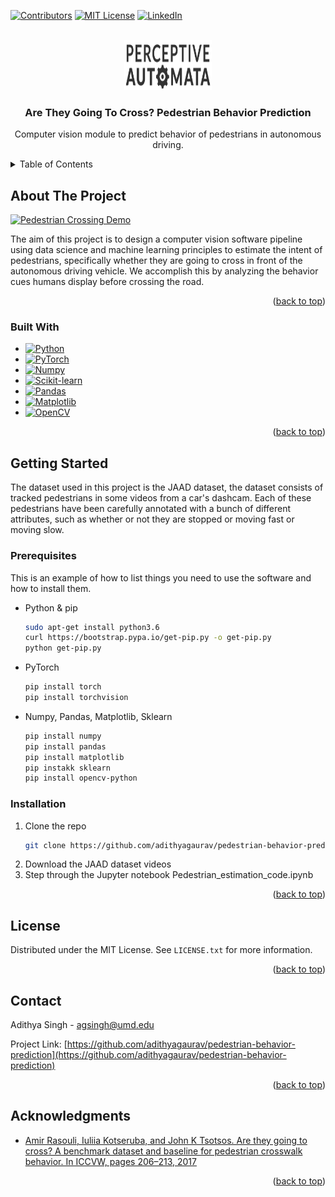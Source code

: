 <!-- Improved compatibility of back to top link: See: https://github.com/othneildrew/Best-README-Template/pull/73 -->
<a name="readme-top"></a>
<!--
*** Thanks for checking out the Best-README-Template. If you have a suggestion
*** that would make this better, please fork the repo and create a pull request
*** or simply open an issue with the tag "enhancement".
*** Don't forget to give the project a star!
*** Thanks again! Now go create something AMAZING! :D
-->



<!-- PROJECT SHIELDS -->
<!--
*** I'm using markdown "reference style" links for readability.
*** Reference links are enclosed in brackets [ ] instead of parentheses ( ).
*** See the bottom of this document for the declaration of the reference variables
*** for contributors-url, forks-url, etc. This is an optional, concise syntax you may use.
*** https://www.markdownguide.org/basic-syntax/#reference-style-links
-->
[![Contributors][contributors-shield]][contributors-url]
[![MIT License][license-shield]][license-url]
[![LinkedIn][linkedin-shield]][linkedin-url]



<!-- PROJECT LOGO -->
<br />
<div align="center">
  <a href="https://github.com/adithyagaurav/pedestrian-behavior-prediction">
    <img src="images/PA_logo.png" alt="Logo" width="140" height="80">
  </a>

<h3 align="center">Are They Going To Cross? Pedestrian Behavior Prediction</h3>

  <p align="center">
    Computer vision module to predict behavior of pedestrians in autonomous driving.
  </p>
</div>



<!-- TABLE OF CONTENTS -->
<details>
  <summary>Table of Contents</summary>
  <ol>
    <li>
      <a href="#about-the-project">About The Project</a>
      <ul>
        <li><a href="#built-with">Built With</a></li>
      </ul>
    </li>
    <li>
      <a href="#getting-started">Getting Started</a>
      <ul>
        <li><a href="#prerequisites">Prerequisites</a></li>
        <li><a href="#installation">Installation</a></li>
      </ul>
    </li>
    <li><a href="#license">License</a></li>
    <li><a href="#contact">Contact</a></li>
    <li><a href="#acknowledgments">Acknowledgments</a></li>
  </ol>
</details>



<!-- ABOUT THE PROJECT -->
## About The Project

[![Pedestrian Crossing Demo][product-screenshot]]()

The aim of this project is to design a computer vision software pipeline using data science and machine learning principles to estimate the intent of pedestrians, specifically whether they are going to cross in front of the autonomous driving vehicle. We accomplish this by analyzing the behavior cues humans display before crossing the road.

<p align="right">(<a href="#readme-top">back to top</a>)</p>



### Built With

* [![Python][Python-badge]][Python-url]
* [![PyTorch][PyTorch-badge]][PyTorch-url]
* [![Numpy][Numpy-badge]][Numpy-url]
* [![Scikit-learn][scikit-learn-badge]][scikit-learn-url]
* [![Pandas][Pandas-badge]][Pandas-url]
* [![Matplotlib][Matplotlib-badge]][Matplotlib-url]
* [![OpenCV][OpenCV-badge]][OpenCV-url]

<p align="right">(<a href="#readme-top">back to top</a>)</p>



<!-- GETTING STARTED -->
## Getting Started

The dataset used in this project is the JAAD dataset, the dataset consists of tracked pedestrians in some videos from a car's dashcam. Each of these pedestrians have been carefully annotated with a bunch of different attributes, such as whether or not they are stopped or moving fast or moving slow.

### Prerequisites

This is an example of how to list things you need to use the software and how to install them.
* Python & pip
  ```sh
  sudo apt-get install python3.6
  curl https://bootstrap.pypa.io/get-pip.py -o get-pip.py
  python get-pip.py
  ```
* PyTorch
  ```sh
  pip install torch
  pip install torchvision
  ```
* Numpy, Pandas, Matplotlib, Sklearn
  ```sh
  pip install numpy
  pip install pandas
  pip install matplotlib
  pip instakk sklearn
  pip install opencv-python
  ```


### Installation

1. Clone the repo
   ```sh
   git clone https://github.com/adithyagaurav/pedestrian-behavior-prediction.git
   ```
3. Download the JAAD dataset videos
4. Step through the Jupyter notebook Pedestrian_estimation_code.ipynb

<p align="right">(<a href="#readme-top">back to top</a>)</p>
<!-- LICENSE -->

## License

Distributed under the MIT License. See `LICENSE.txt` for more information.

<p align="right">(<a href="#readme-top">back to top</a>)</p>



<!-- CONTACT -->
## Contact

Adithya Singh - agsingh@umd.edu

Project Link: [https://github.com/adithyagaurav/pedestrian-behavior-prediction](https://github.com/adithyagaurav/pedestrian-behavior-prediction)

<p align="right">(<a href="#readme-top">back to top</a>)</p>



<!-- ACKNOWLEDGMENTS -->
## Acknowledgments

* [Amir Rasouli, Iuliia Kotseruba, and John K Tsotsos. Are
they going to cross? A benchmark dataset and baseline for
pedestrian crosswalk behavior. In ICCVW, pages 206–213,
2017](https://data.nvision2.eecs.yorku.ca/JAAD_dataset/)

<p align="right">(<a href="#readme-top">back to top</a>)</p>



<!-- MARKDOWN LINKS & IMAGES -->
<!-- https://www.markdownguide.org/basic-syntax/#reference-style-links -->
[contributors-shield]: https://img.shields.io/github/contributors/adithyagaurav/pedestrian-behavior-prediction.svg?style=for-the-badge
[contributors-url]: https://github.com/adithyagaurav/pedestrian-behavior-prediction/graphs/contributors
[forks-shield]: https://img.shields.io/github/forks/adithyagaurav/pedestrian-behavior-prediction.svg?style=for-the-badge
[forks-url]: https://github.com/adithyagaurav/pedestrian-behavior-prediction/network/members
[stars-shield]: https://img.shields.io/github/stars/adithyagaurav/pedestrian-behavior-prediction.svg?style=for-the-badge
[stars-url]: https://github.com/adithyagaurav/pedestrian-behavior-prediction/stargazers
[issues-shield]: https://img.shields.io/github/issues/adithyagaurav/pedestrian-behavior-prediction.svg?style=for-the-badge
[issues-url]: https://github.com/adithyagaurav/pedestrian-behavior-prediction/issues
[license-shield]: https://img.shields.io/github/license/adithyagaurav/pedestrian-behavior-prediction.svg?style=for-the-badge
[license-url]: https://github.com/adithyagaurav/pedestrian-behavior-prediction/blob/master/LICENSE.txt
[linkedin-shield]: https://img.shields.io/badge/-LinkedIn-black.svg?style=for-the-badge&logo=linkedin&colorB=555
[linkedin-url]: https://www.linkedin.com/in/adithyagsingh/
[product-screenshot]: images/output.gif
[Next.js]: https://img.shields.io/badge/next.js-000000?style=for-the-badge&logo=nextdotjs&logoColor=white
[Next-url]: https://nextjs.org/
[React.js]: https://img.shields.io/badge/React-20232A?style=for-the-badge&logo=react&logoColor=61DAFB
[React-url]: https://reactjs.org/
[Vue.js]: https://img.shields.io/badge/Vue.js-35495E?style=for-the-badge&logo=vuedotjs&logoColor=4FC08D
[Vue-url]: https://vuejs.org/
[Angular.io]: https://img.shields.io/badge/Angular-DD0031?style=for-the-badge&logo=angular&logoColor=white
[Angular-url]: https://angular.io/
[Svelte.dev]: https://img.shields.io/badge/Svelte-4A4A55?style=for-the-badge&logo=svelte&logoColor=FF3E00
[Svelte-url]: https://svelte.dev/
[Laravel.com]: https://img.shields.io/badge/Laravel-FF2D20?style=for-the-badge&logo=laravel&logoColor=white
[Laravel-url]: https://laravel.com
[Bootstrap.com]: https://img.shields.io/badge/Bootstrap-563D7C?style=for-the-badge&logo=bootstrap&logoColor=white
[Bootstrap-url]: https://getbootstrap.com
[JQuery.com]: https://img.shields.io/badge/jQuery-0769AD?style=for-the-badge&logo=jquery&logoColor=white
[JQuery-url]: https://jquery.com 
[Python-badge]:https://img.shields.io/badge/python-3670A0?style=for-the-badge&logo=python&logoColor=ffdd54
[Python-url]: https://www.python.org/
[NumPy-badge]:https://img.shields.io/badge/numpy-%23013243.svg?style=for-the-badge&logo=numpy&logoColor=white
[Numpy-url]: https://numpy.org/
[PyTorch-badge]:https://img.shields.io/badge/PyTorch-%23EE4C2C.svg?style=for-the-badge&logo=PyTorch&logoColor=white
[PyTorch-url]: https://pytorch.org/
[scikit-learn-badge]: https://img.shields.io/badge/scikit--learn-%23F7931E.svg?style=for-the-badge&logo=scikit-learn&logoColor=white
[scikit-learn-url]: https://scikit-learn.org/stable/
[Pandas-badge]: https://img.shields.io/badge/pandas-%23150458.svg?style=for-the-badge&logo=pandas&logoColor=white
[Pandas-url]: https://pandas.pydata.org/
[Matplotlib-badge]: https://img.shields.io/badge/Matplotlib-%23ffffff.svg?style=for-the-badge&logo=Matplotlib&logoColor=black
[Matplotlib-url]: https://matplotlib.org/
[OpenCV-badge]: https://img.shields.io/badge/opencv-%23white.svg?style=for-the-badge&logo=opencv&logoColor=white
[OpenCV-url]: https://opencv.org/